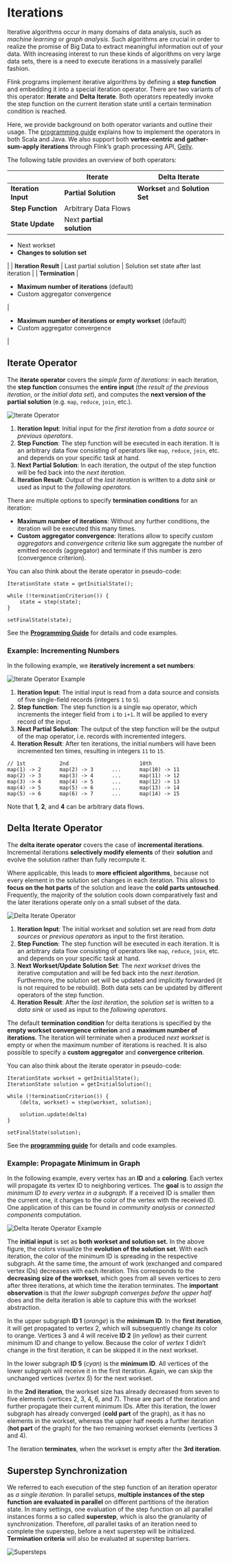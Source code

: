 

# Iterations

Iterative algorithms occur in many domains of data analysis, such as _machine learning_ or _graph analysis_. Such algorithms are crucial in order to realize the promise of Big Data to extract meaningful information out of your data. With increasing interest to run these kinds of algorithms on very large data sets, there is a need to execute iterations in a massively parallel fashion.

Flink programs implement iterative algorithms by defining a **step function** and embedding it into a special iteration operator. There are two variants of this operator: **Iterate** and **Delta Iterate**. Both operators repeatedly invoke the step function on the current iteration state until a certain termination condition is reached.

Here, we provide background on both operator variants and outline their usage. The [programming guide](index.html) explains how to implement the operators in both Scala and Java. We also support both **vertex-centric and gather-sum-apply iterations** through Flink’s graph processing API, [Gelly](//ci.apache.org/projects/flink/flink-docs-release-1.7/dev/libs/gelly/index.html).

The following table provides an overview of both operators:

|  | Iterate | Delta Iterate |
| --- | --- | --- |
| **Iteration Input** | **Partial Solution** | **Workset** and **Solution Set** |
| **Step Function** | Arbitrary Data Flows |
| **State Update** | Next **partial solution** | 

*   Next workset
*   **Changes to solution set**

 |
| **Iteration Result** | Last partial solution | Solution set state after last iteration |
| **Termination** | 

*   **Maximum number of iterations** (default)
*   Custom aggregator convergence

 | 

*   **Maximum number of iterations or empty workset** (default)
*   Custom aggregator convergence

 |

## Iterate Operator

The **iterate operator** covers the _simple form of iterations_: in each iteration, the **step function** consumes the **entire input** (the _result of the previous iteration_, or the _initial data set_), and computes the **next version of the partial solution** (e.g. `map`, `reduce`, `join`, etc.).

![Iterate Operator](../img/iterations_iterate_operator.png)

1.  **Iteration Input**: Initial input for the _first iteration_ from a _data source_ or _previous operators_.
2.  **Step Function**: The step function will be executed in each iteration. It is an arbitrary data flow consisting of operators like `map`, `reduce`, `join`, etc. and depends on your specific task at hand.
3.  **Next Partial Solution**: In each iteration, the output of the step function will be fed back into the _next iteration_.
4.  **Iteration Result**: Output of the _last iteration_ is written to a _data sink_ or used as input to the _following operators_.

There are multiple options to specify **termination conditions** for an iteration:

*   **Maximum number of iterations**: Without any further conditions, the iteration will be executed this many times.
*   **Custom aggregator convergence**: Iterations allow to specify _custom aggregators_ and _convergence criteria_ like sum aggregate the number of emitted records (aggregator) and terminate if this number is zero (convergence criterion).

You can also think about the iterate operator in pseudo-code:



```
IterationState state = getInitialState();

while (!terminationCriterion()) {
	state = step(state);
}

setFinalState(state);
```



See the **[Programming Guide](index.html)** for details and code examples.

### Example: Incrementing Numbers

In the following example, we **iteratively increment a set numbers**:

![Iterate Operator Example](../img/iterations_iterate_operator_example.png)

1.  **Iteration Input**: The initial input is read from a data source and consists of five single-field records (integers `1` to `5`).
2.  **Step function**: The step function is a single `map` operator, which increments the integer field from `i` to `i+1`. It will be applied to every record of the input.
3.  **Next Partial Solution**: The output of the step function will be the output of the map operator, i.e. records with incremented integers.
4.  **Iteration Result**: After ten iterations, the initial numbers will have been incremented ten times, resulting in integers `11` to `15`.



```
// 1st           2nd                       10th
map(1) -> 2      map(2) -> 3      ...      map(10) -> 11
map(2) -> 3      map(3) -> 4      ...      map(11) -> 12
map(3) -> 4      map(4) -> 5      ...      map(12) -> 13
map(4) -> 5      map(5) -> 6      ...      map(13) -> 14
map(5) -> 6      map(6) -> 7      ...      map(14) -> 15
```



Note that **1**, **2**, and **4** can be arbitrary data flows.

## Delta Iterate Operator

The **delta iterate operator** covers the case of **incremental iterations**. Incremental iterations **selectively modify elements** of their **solution** and evolve the solution rather than fully recompute it.

Where applicable, this leads to **more efficient algorithms**, because not every element in the solution set changes in each iteration. This allows to **focus on the hot parts** of the solution and leave the **cold parts untouched**. Frequently, the majority of the solution cools down comparatively fast and the later iterations operate only on a small subset of the data.

![Delta Iterate Operator](../img/iterations_delta_iterate_operator.png)

1.  **Iteration Input**: The initial workset and solution set are read from _data sources_ or _previous operators_ as input to the first iteration.
2.  **Step Function**: The step function will be executed in each iteration. It is an arbitrary data flow consisting of operators like `map`, `reduce`, `join`, etc. and depends on your specific task at hand.
3.  **Next Workset/Update Solution Set**: The _next workset_ drives the iterative computation and will be fed back into the _next iteration_. Furthermore, the solution set will be updated and implicitly forwarded (it is not required to be rebuild). Both data sets can be updated by different operators of the step function.
4.  **Iteration Result**: After the _last iteration_, the _solution set_ is written to a _data sink_ or used as input to the _following operators_.

The default **termination condition** for delta iterations is specified by the **empty workset convergence criterion** and a **maximum number of iterations**. The iteration will terminate when a produced _next workset_ is empty or when the maximum number of iterations is reached. It is also possible to specify a **custom aggregator** and **convergence criterion**.

You can also think about the iterate operator in pseudo-code:



```
IterationState workset = getInitialState();
IterationState solution = getInitialSolution();

while (!terminationCriterion()) {
	(delta, workset) = step(workset, solution);

	solution.update(delta)
}

setFinalState(solution);
```



See the **[programming guide](index.html)** for details and code examples.

### Example: Propagate Minimum in Graph

In the following example, every vertex has an **ID** and a **coloring**. Each vertex will propagate its vertex ID to neighboring vertices. The **goal** is to _assign the minimum ID to every vertex in a subgraph_. If a received ID is smaller then the current one, it changes to the color of the vertex with the received ID. One application of this can be found in _community analysis_ or _connected components_ computation.

![Delta Iterate Operator Example](../img/iterations_delta_iterate_operator_example.png)

The **initial input** is set as **both workset and solution set.** In the above figure, the colors visualize the **evolution of the solution set**. With each iteration, the color of the minimum ID is spreading in the respective subgraph. At the same time, the amount of work (exchanged and compared vertex IDs) decreases with each iteration. This corresponds to the **decreasing size of the workset**, which goes from all seven vertices to zero after three iterations, at which time the iteration terminates. The **important observation** is that _the lower subgraph converges before the upper half_ does and the delta iteration is able to capture this with the workset abstraction.

In the upper subgraph **ID 1** (_orange_) is the **minimum ID**. In the **first iteration**, it will get propagated to vertex 2, which will subsequently change its color to orange. Vertices 3 and 4 will receive **ID 2** (in _yellow_) as their current minimum ID and change to yellow. Because the color of _vertex 1_ didn’t change in the first iteration, it can be skipped it in the next workset.

In the lower subgraph **ID 5** (_cyan_) is the **minimum ID**. All vertices of the lower subgraph will receive it in the first iteration. Again, we can skip the unchanged vertices (_vertex 5_) for the next workset.

In the **2nd iteration**, the workset size has already decreased from seven to five elements (vertices 2, 3, 4, 6, and 7). These are part of the iteration and further propagate their current minimum IDs. After this iteration, the lower subgraph has already converged (**cold part** of the graph), as it has no elements in the workset, whereas the upper half needs a further iteration (**hot part** of the graph) for the two remaining workset elements (vertices 3 and 4).

The iteration **terminates**, when the workset is empty after the **3rd iteration**.

[](#supersteps)

## Superstep Synchronization

We referred to each execution of the step function of an iteration operator as _a single iteration_. In parallel setups, **multiple instances of the step function are evaluated in parallel** on different partitions of the iteration state. In many settings, one evaluation of the step function on all parallel instances forms a so called **superstep**, which is also the granularity of synchronization. Therefore, _all_ parallel tasks of an iteration need to complete the superstep, before a next superstep will be initialized. **Termination criteria** will also be evaluated at superstep barriers.

![Supersteps](../img/iterations_supersteps.png)

